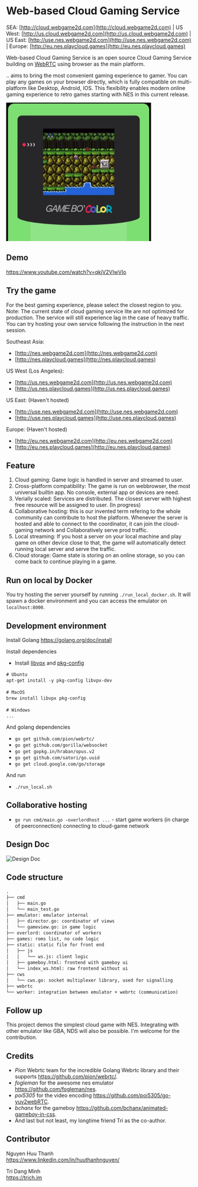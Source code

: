 # Web-based Cloud Gaming Service
SEA: [http://cloud.webgame2d.com](http://cloud.webgame2d.com) | US West: [http://us.cloud.webgame2d.com](http://us.cloud.webgame2d.com) | US East: [http://use.nes.webgame2d.com](http://use.nes.webgame2d.com) | Europe: [http://eu.nes.playcloud.games](http://eu.nes.playcloud.games) 

Web-based Cloud Gaming Service is an open source Cloud Gaming Service building on [WebRTC](https://github.com/pion) using browser as the main platform.  
  
.. aims to bring the most convenient gaming experience to gamer. You can play any games on your browser directly, which is fully compatible on multi-platform like Desktop, Android, IOS. This flexibility enables modern online gaming experience to retro games starting with NES in this current release.

![screenshot](document/img/landing-page.png)

## Demo
https://www.youtube.com/watch?v=qkjV2VIwVIo

## Try the game

For the best gaming experience, please select the closest region to you. 
Note: The current state of cloud gaming service lite are not optimized for production. The service will still experience lag in the case of heavy traffic. You can try hosting your own service following the instruction in the next session.

Southeast Asia:  
* [http://nes.webgame2d.com](http://nes.webgame2d.com)
* [http://nes.playcloud.games](http://nes.playcloud.games)

US West (Los Angeles):  
* [http://us.nes.webgame2d.com](http://us.nes.webgame2d.com)
* [http://us.nes.playcloud.games](http://us.nes.playcloud.games)

US East: (Haven't hosted)  
* [http://use.nes.webgame2d.com](http://use.nes.webgame2d.com)
* [http://use.nes.playcloud.games](http://use.nes.playcloud.games)

Europe: (Haven't hosted)  
* [http://eu.nes.webgame2d.com](http://eu.nes.webgame2d.com)
* [http://eu.nes.playcloud.games](http://eu.nes.playcloud.games)  

## Feature
1. Cloud gaming: Game logic is handled in server and streamed to user.
2. Cross-platform compatibility: The game is run on webbrowser, the most universal builtin app. No console, external app or devices are need.
3. Verially scaled: Services are distributed. The closest server with highest free resource will be assigned to user. (In progress)
4. Collaborative hosting: this is our invented term refering to the whole community can contribute to host the platform. Whenever the server is hosted and able to connect to the coordinator, it can join the cloud-gaming network and Collaboratively serve prod traffic. 
5. Local streaming: If you host a server on your local machine and play game on other device close to that, the game will automatically detect running local server and serve the traffic.
6. Cloud storage: Game state is storing on an online storage, so you can come back to continue playing in a game.

## Run on local by Docker

You try hosting the server yourself by running `./run_local_docker.sh`. It will spawn a docker environment and you can access the emulator on `localhost:8000`.  

## Development environment

Install Golang https://golang.org/doc/install  

Install dependencies  

  * Install [libvpx](https://www.webmproject.org/code/) and [pkg-config](https://www.freedesktop.org/wiki/Software/pkg-config/)
```
# Ubuntu
apt-get install -y pkg-config libvpx-dev

# MacOS
brew install libvpx pkg-config

# Windows
...
```
And golang dependencies
  * `go get github.com/pion/webrtc/`  
  * `go get github.com/gorilla/websocket`  
  * `go get gopkg.in/hraban/opus.v2`
  * `go get github.com/satori/go.uuid`
  * `go get cloud.google.com/go/storage`
  
And run 
  * `./run_local.sh`

## Collaborative hosting
  * `go run cmd/main.go -overlordhost ...` - start game workers (in charge of peerconnection) connecting to cloud-game network

## Design Doc
![Design Doc](document/)

## Code structure

```
.
├── cmd
│   ├── main.go
│   └── main_test.go
├── emulator: emulator internal
│   ├── director.go: coordinator of views
│   └── gameview.go: in game logic
├── overlord: coordinator of workers
├── games: roms list, no code logic
├── static: static file for front end
│   ├── js
│   │   └── ws.js: client logic
│   ├── gameboy.html: frontend with gameboy ui
│   └── index_ws.html: raw frontend without ui
├── cws
│   └── cws.go: socket multiplexer library, used for signalling
├── webrtc
└── worker: integration between emulator + webrtc (communication) 
```

## Follow up

This project demos the simplest cloud game with NES. Integrating with other emulator like GBA, NDS will also be possible. I'm welcome for the contribution.

## Credits

* *Pion* Webrtc team for the incredible Golang Webrtc library and their supports https://github.com/pion/webrtc/.  
* *fogleman* for the awesome nes emulator https://github.com/fogleman/nes.  
* *poi5305* for the video encoding https://github.com/poi5305/go-yuv2webRTC.  
* *bchanx* for the gameboy https://github.com/bchanx/animated-gameboy-in-css. 
* And last but not least, my longtime friend Tri as the co-author. 

## Contributor

Nguyen Huu Thanh  
https://www.linkedin.com/in/huuthanhnguyen/  

Tri Dang Minh  
https://trich.im  

